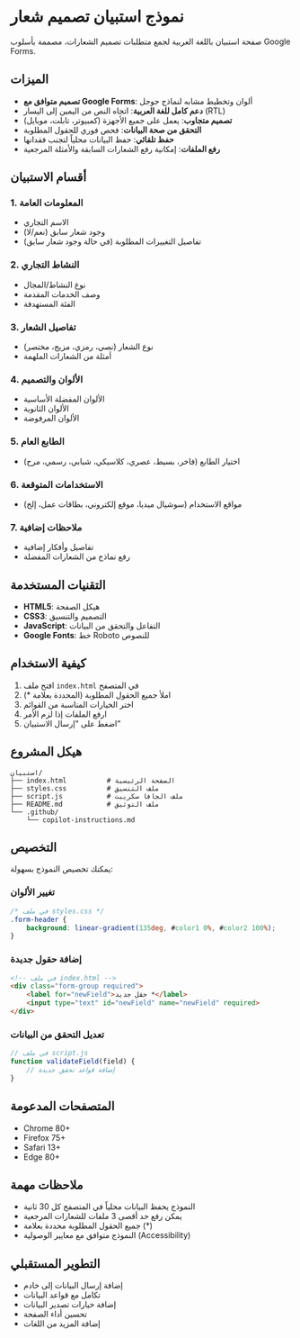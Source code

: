 # نموذج استبيان تصميم شعار

صفحة استبيان باللغة العربية لجمع متطلبات تصميم الشعارات، مصممة بأسلوب Google Forms.

## الميزات

- **تصميم متوافق مع Google Forms**: ألوان وتخطيط مشابه لنماذج جوجل
- **دعم كامل للغة العربية**: اتجاه النص من اليمين إلى اليسار (RTL)
- **تصميم متجاوب**: يعمل على جميع الأجهزة (كمبيوتر، تابلت، موبايل)
- **التحقق من صحة البيانات**: فحص فوري للحقول المطلوبة
- **حفظ تلقائي**: حفظ البيانات محلياً لتجنب فقدانها
- **رفع الملفات**: إمكانية رفع الشعارات السابقة والأمثلة المرجعية

## أقسام الاستبيان

### 1. المعلومات العامة
- الاسم التجاري
- وجود شعار سابق (نعم/لا)
- تفاصيل التغييرات المطلوبة (في حالة وجود شعار سابق)

### 2. النشاط التجاري
- نوع النشاط/المجال
- وصف الخدمات المقدمة
- الفئة المستهدفة

### 3. تفاصيل الشعار
- نوع الشعار (نصي، رمزي، مزيج، مختصر)
- أمثلة من الشعارات الملهمة

### 4. الألوان والتصميم
- الألوان المفضلة الأساسية
- الألوان الثانوية
- الألوان المرفوضة

### 5. الطابع العام
- اختيار الطابع (فاخر، بسيط، عصري، كلاسيكي، شبابي، رسمي، مرح)

### 6. الاستخدامات المتوقعة
- مواقع الاستخدام (سوشيال ميديا، موقع إلكتروني، بطاقات عمل، إلخ)

### 7. ملاحظات إضافية
- تفاصيل وأفكار إضافية
- رفع نماذج من الشعارات المفضلة

## التقنيات المستخدمة

- **HTML5**: هيكل الصفحة
- **CSS3**: التصميم والتنسيق
- **JavaScript**: التفاعل والتحقق من البيانات
- **Google Fonts**: خط Roboto للنصوص

## كيفية الاستخدام

1. افتح ملف `index.html` في المتصفح
2. املأ جميع الحقول المطلوبة (المحددة بعلامة *)
3. اختر الخيارات المناسبة من القوائم
4. ارفع الملفات إذا لزم الأمر
5. اضغط على "إرسال الاستبيان"

## هيكل المشروع

```
استبيان/
├── index.html          # الصفحة الرئيسية
├── styles.css          # ملف التنسيق
├── script.js           # ملف الجافا سكريبت
├── README.md           # ملف التوثيق
└── .github/
    └── copilot-instructions.md
```

## التخصيص

يمكنك تخصيص النموذج بسهولة:

### تغيير الألوان
```css
/* في ملف styles.css */
.form-header {
    background: linear-gradient(135deg, #color1 0%, #color2 100%);
}
```

### إضافة حقول جديدة
```html
<!-- في ملف index.html -->
<div class="form-group required">
    <label for="newField">حقل جديد *</label>
    <input type="text" id="newField" name="newField" required>
</div>
```

### تعديل التحقق من البيانات
```javascript
// في ملف script.js
function validateField(field) {
    // إضافة قواعد تحقق جديدة
}
```

## المتصفحات المدعومة

- Chrome 80+
- Firefox 75+
- Safari 13+
- Edge 80+

## ملاحظات مهمة

- النموذج يحفظ البيانات محلياً في المتصفح كل 30 ثانية
- يمكن رفع حد أقصى 3 ملفات للشعارات المرجعية
- جميع الحقول المطلوبة محددة بعلامة (*)
- النموذج متوافق مع معايير الوصولية (Accessibility)

## التطوير المستقبلي

- إضافة إرسال البيانات إلى خادم
- تكامل مع قواعد البيانات
- إضافة خيارات تصدير البيانات
- تحسين أداء الصفحة
- إضافة المزيد من اللغات